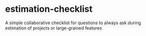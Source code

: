# estimation-checklist
A simple collaborative checklist for questions to always ask during estimation of projects or large-grained features
